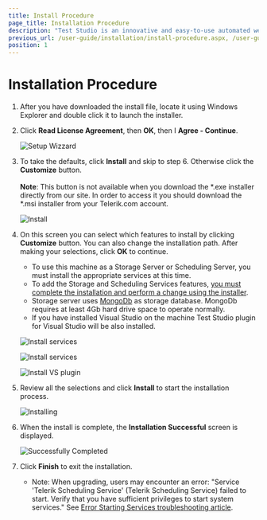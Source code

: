 ```yaml
---
title: Install Procedure
page_title: Installation Procedure
description: "Test Studio is an innovative and easy-to-use automated web, WPF and load testing solution. Test Studio tests support essential technologies like ASP.NET AJAX, Silverlight, PHP and MVC. HTML5, Testing framework, functional testing, performance testing, load testing, exploratory testing, manual testing."
previous_url: /user-guide/installation/install-procedure.aspx, /user-guide/installation/install-procedure, /getting-started/install-procedure
position: 1
---
```

# Installation Procedure #

1. After you have downloaded the install file, locate it using Windows Explorer and double click it to launch the installer.
2. Click __Read License Agreement__, then __OK__, then I __Agree - Continue__.

	![Setup Wizzard](/img/getting-started/installation/install-procedure/fig1.png)

3. To take the defaults, click __Install__ and skip to step 6. Otherwise click the __Customize__ button. <br><br>**Note**: This button is not available when you download the *.exe installer directly from our site. In order to access it you should download the *.msi installer from your Telerik.com account.

	![Install](/img/getting-started/installation/install-procedure/fig2.png)

4. On this screen you can select which features to install by clicking __Customize__ button. You can also change the installation path. After making your selections, click __OK__ to continue.

	* To use this machine as a Storage Server or Scheduling Server, you must install the appropriate services at this time.
	* To add the Storage and Scheduling Services features, <a href="/getting-started/installation/add-services" target="_blank">you must complete the installation and perform a change using the installer</a>.
	* Storage server uses <a href="https://www.mongodb.com" target="_blank">MongoDb</a> as storage database. MongoDb requires at least 4Gb hard drive space to operate normally.
	* If you have installed Visual Studio on the machine Test Studio plugin for Visual Studio will be also installed.

	![Install services](/img/getting-started/installation/install-procedure/fig3.png)

	![Install services](/img/getting-started/installation/install-procedure/fig4.png)

	![Install VS plugin](/img/getting-started/installation/install-procedure/fig5.png)

5. Review all the selections and click __Install__ to start the installation process.

	![Installing](/img/getting-started/installation/install-procedure/fig7.png)

6. When the install is complete, the __Installation Successful__  screen is displayed.

	![Successfully Completed](/img/getting-started/installation/install-procedure/fig8.png)

7. Click __Finish__ to exit the installation.

	* Note: When upgrading, users may encounter an error: "Service 'Telerik Scheduling Service' (Telerik Scheduling Service) failed to start. Verify that you have sufficient privileges to start system services." See <a href="/troubleshooting-guide/installation-problems-tg/error-starting-services" target="_blank">Error Starting Services troubleshooting article</a>.



